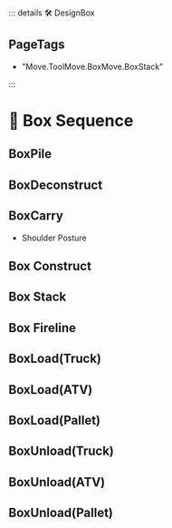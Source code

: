 ::: details 🛠 <dev>DesignBox</dev> 

<h2>PageTags</h2>

- "Move.ToolMove.BoxMove.BoxStack"

:::

# 🔷 <move>Box Sequence</move>



## BoxPile

## BoxDeconstruct

## BoxCarry

- Shoulder Posture

## Box Construct

## Box Stack

## Box Fireline

## BoxLoad(Truck)

## BoxLoad(ATV)

## BoxLoad(Pallet)

## BoxUnload(Truck)

## BoxUnload(ATV)

## BoxUnload(Pallet)



